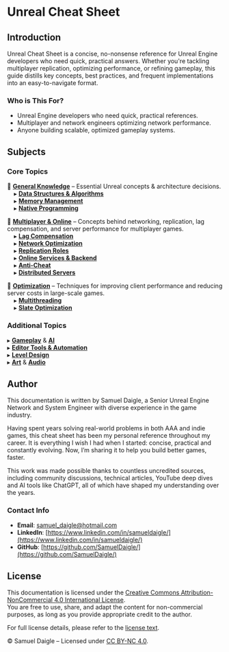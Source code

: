 # Unreal Cheat Sheet

## Introduction
Unreal Cheat Sheet is a concise, no-nonsense reference for Unreal Engine developers who need quick, practical answers. Whether you're tackling multiplayer replication, optimizing performance, or refining gameplay, this guide distills key concepts, best practices, and frequent implementations into an easy-to-navigate format.

### Who is This For?

- Unreal Engine developers who need quick, practical references.
- Multiplayer and network engineers optimizing network performance.
- Anyone building scalable, optimized gameplay systems.

## Subjects  

### **Core Topics**  
🔹 **[General Knowledge](<General Knowledge/README.md>)** – Essential Unreal concepts & architecture decisions.  
&nbsp;&nbsp;&nbsp;&nbsp;▸ **[Data Structures & Algorithms](<General Knowledge/Data Structures and Algorithms.md>)**  
&nbsp;&nbsp;&nbsp;&nbsp;▸ **[Memory Management](<General Knowledge/Memory Management.md>)**  
&nbsp;&nbsp;&nbsp;&nbsp;▸ **[Native Programming](<General Knowledge/Native Programming.md>)**  

🔹 **[Multiplayer & Online](<Multiplayer/README.md>)** –  Concepts behind networking, replication, lag compensation, and server performance for multiplayer games.  
&nbsp;&nbsp;&nbsp;&nbsp;▸ **[Lag Compensation](<Multiplayer/Lag Compensation.md>)**  
&nbsp;&nbsp;&nbsp;&nbsp;▸ **[Network Optimization](<Multiplayer/Network Optimization.md>)**  
&nbsp;&nbsp;&nbsp;&nbsp;▸ **[Replication Roles](<Multiplayer/Replication Roles.md>)**  
&nbsp;&nbsp;&nbsp;&nbsp;▸ **[Online Services & Backend](<Online/README.md>)**  
&nbsp;&nbsp;&nbsp;&nbsp;▸ **[Anti-Cheat](<Multiplayer/Anticheat/README.md>)**  
&nbsp;&nbsp;&nbsp;&nbsp;▸ **[Distributed Servers](<Multiplayer/Distributed Servers.md>)**  

🔹 **[Optimization](<Optimization/README.md>)** – Techniques for improving client performance and reducing server costs in large-scale games.  
&nbsp;&nbsp;&nbsp;&nbsp;▸ **[Multithreading](<Optimization/Multithreading.md>)**  
&nbsp;&nbsp;&nbsp;&nbsp;▸ **[Slate Optimization](<Optimization/Slate Optimization.md>)**  


### Additional Topics  
▸ **[Gameplay](<Gameplay/README.md>)** & **[AI](AI/README.md)**  
▸ **[Editor Tools & Automation](<Editor Tools and Automation/README.md>)**  
▸ **[Level Design](<Level Design/README.md>)**  
▸ **[Art](<Art/README.md>)** & **[Audio](Audio/README.md)**  


## Author
This documentation is written by Samuel Daigle, a Senior Unreal Engine Network and System Engineer with diverse experience in the game industry.

Having spent years solving real-world problems in both AAA and indie games, this cheat sheet has been my personal reference throughout my career. It is everything I wish I had when I started: concise, practical and constantly evolving. Now, I’m sharing it to help you build better games, faster.

This work was made possible thanks to countless uncredited sources, including community discussions, technical articles, YouTube deep dives and AI tools like ChatGPT, all of which have shaped my understanding over the years.

### Contact Info
- **Email**: [samuel_daigle@hotmail.com](mailto:samuel_daigle@hotmail.com)
- **LinkedIn**: [https://www.linkedin.com/in/samueldaigle/](https://www.linkedin.com/in/samueldaigle/)
- **GitHub**: [https://github.com/SamuelDaigle/](https://github.com/SamuelDaigle/)

## License

This documentation is licensed under the [Creative Commons Attribution-NonCommercial 4.0 International License](https://creativecommons.org/licenses/by-nc/4.0/).  
You are free to use, share, and adapt the content for non-commercial purposes, as long as you provide appropriate credit to the author.

For full license details, please refer to the [license text](https://creativecommons.org/licenses/by-nc/4.0/legalcode.txt).


© Samuel Daigle – Licensed under [CC BY-NC 4.0](https://creativecommons.org/licenses/by-nc/4.0/). 